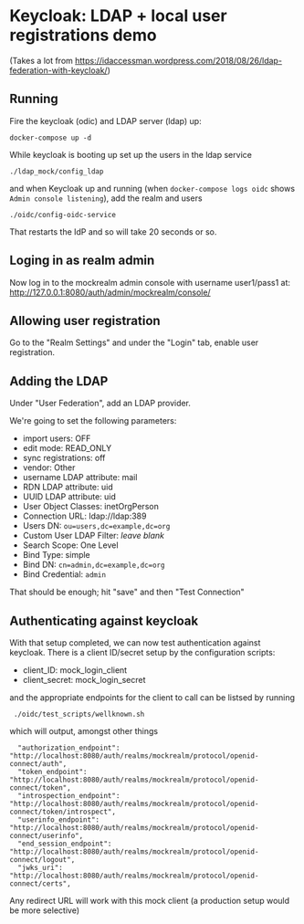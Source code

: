 # Keycloak: LDAP + local user registrations demo

(Takes a lot from https://idaccessman.wordpress.com/2018/08/26/ldap-federation-with-keycloak/)

## Running

Fire the keycloak (odic) and LDAP server (ldap) up:

```
docker-compose up -d
```

While keycloak is booting up set up the users in the ldap service

 ```
 ./ldap_mock/config_ldap

 ```

and when Keycloak up and running (when `docker-compose logs oidc` shows `Admin console listening`), add the realm and users

 ```
 ./oidc/config-oidc-service
 ```

That restarts the IdP and so will take 20 seconds or so.

## Loging in as realm admin

Now log in to the mockrealm admin console with username user1/pass1 at: http://127.0.0.1:8080/auth/admin/mockrealm/console/

## Allowing user registration

Go to the "Realm Settings" and under the "Login" tab, enable user registration.

## Adding the LDAP

Under "User Federation", add an LDAP provider. 

We're going to set the following parameters:

* import users: OFF
* edit mode: READ_ONLY
* sync registrations: off
* vendor: Other
* username LDAP attribute: mail
* RDN LDAP attribute: uid
* UUID LDAP attribute: uid
* User Object Classes: inetOrgPerson
* Connection URL: ldap://ldap:389
* Users DN: `ou=users,dc=example,dc=org`
* Custom User LDAP Filter: _leave blank_
* Search Scope: One Level
* Bind Type: simple
* Bind DN: `cn=admin,dc=example,dc=org`
* Bind Credential: `admin`

That should be enough; hit "save" and then "Test Connection"

## Authenticating against keycloak

With that setup completed, we can now test authentication against keycloak.
There is a client ID/secret setup by the configuration scripts:

* client_ID: mock_login_client
* client_secret: mock_login_secret

and the appropriate endpoints for the client to call can be listsed by running

```
 ./oidc/test_scripts/wellknown.sh
 ```

which will output, amongst other things

```
  "authorization_endpoint": "http://localhost:8080/auth/realms/mockrealm/protocol/openid-connect/auth",
  "token_endpoint": "http://localhost:8080/auth/realms/mockrealm/protocol/openid-connect/token",
  "introspection_endpoint": "http://localhost:8080/auth/realms/mockrealm/protocol/openid-connect/token/introspect",
  "userinfo_endpoint": "http://localhost:8080/auth/realms/mockrealm/protocol/openid-connect/userinfo",
  "end_session_endpoint": "http://localhost:8080/auth/realms/mockrealm/protocol/openid-connect/logout",
  "jwks_uri": "http://localhost:8080/auth/realms/mockrealm/protocol/openid-connect/certs",
  ```

Any redirect URL will work with this mock client (a production setup would be more selective)

